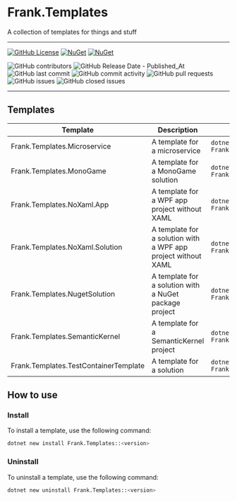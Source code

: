 # Frank.Templates

A collection of templates for things and stuff

___
[![GitHub License](https://img.shields.io/github/license/frankhaugen/Frank.Reflection)](LICENSE)
[![NuGet](https://img.shields.io/nuget/v/Frank.Reflection.svg)](https://www.nuget.org/packages/Frank.Reflection)
[![NuGet](https://img.shields.io/nuget/dt/Frank.Reflection.svg)](https://www.nuget.org/packages/Frank.Reflection)

![GitHub contributors](https://img.shields.io/github/contributors/frankhaugen/Frank.Reflection)
![GitHub Release Date - Published_At](https://img.shields.io/github/release-date/frankhaugen/Frank.Reflection)
![GitHub last commit](https://img.shields.io/github/last-commit/frankhaugen/Frank.Reflection)
![GitHub commit activity](https://img.shields.io/github/commit-activity/m/frankhaugen/Frank.Reflection)
![GitHub pull requests](https://img.shields.io/github/issues-pr/frankhaugen/Frank.Reflection)
![GitHub issues](https://img.shields.io/github/issues/frankhaugen/Frank.Reflection)
![GitHub closed issues](https://img.shields.io/github/issues-closed/frankhaugen/Frank.Reflection)
___

## Templates

| Template                              | Description                                                   | Usage                                           |
|---------------------------------------|---------------------------------------------------------------|-------------------------------------------------|
| Frank.Templates.Microservice          | A template for a microservice                                 | `dotnet new -i Frank.Templates.Microservice`    |
| Frank.Templates.MonoGame              | A template for a MonoGame solution                            | `dotnet new -i Frank.Templates.MonoGame`        |
| Frank.Templates.NoXaml.App            | A template for a WPF app project without XAML                 | `dotnet new -i Frank.Templates.NoXaml.App`      |
| Frank.Templates.NoXaml.Solution       | A template for a solution with a WPF app project without XAML | `dotnet new -i Frank.Templates.NoXaml.Solution` |
| Frank.Templates.NugetSolution         | A template for a solution with a NuGet package project        | `dotnet new -i Frank.Templates.NugetSolution`   |
| Frank.Templates.SemanticKernel        | A template for a SemanticKernel project                       | `dotnet new -i Frank.Templates.SemanticKernel`  |
| Frank.Templates.TestContainerTemplate | A template for a solution                                     | `dotnet new -i Frank.Templates.Solution`        |

## How to use

### Install

To install a template, use the following command:

```bash
dotnet new install Frank.Templates::<version>
```

### Uninstall

To uninstall a template, use the following command:

```bash
dotnet new uninstall Frank.Templates::<version>
```